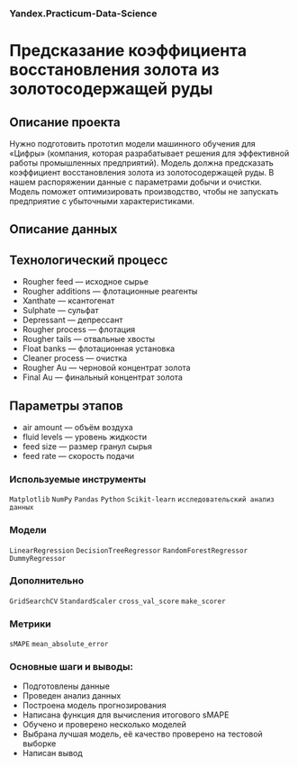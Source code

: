 ### Yandex.Practicum-Data-Science
# Предсказание коэффициента восстановления золота из золотосодержащей руды
## Описание проекта
Нужно подготовить прототип модели машинного обучения для «Цифры» (компания, которая разрабатывает решения для эффективной работы промышленных предприятий).
Модель должна предсказать коэффициент восстановления золота из золотосодержащей руды. В нашем распоряжении данные с параметрами добычи и очистки.
Модель поможет оптимизировать производство, чтобы не запускать предприятие с убыточными характеристиками.

## Описание данных
## Технологический процесс

* Rougher feed — исходное сырье
* Rougher additions — флотационные реагенты
* Xanthate — ксантогенат
* Sulphate — сульфат
* Depressant — депрессант
* Rougher process — флотация
* Rougher tails — отвальные хвосты
* Float banks — флотационная установка
* Cleaner process — очистка
* Rougher Au — черновой концентрат золота
* Final Au — финальный концентрат золота

## Параметры этапов

* air amount — объём воздуха
* fluid levels — уровень жидкости
* feed size — размер гранул сырья
* feed rate — скорость подачи
  
### Используемые инструменты
`Matplotlib` `NumPy` `Pandas` `Python` `Scikit-learn` `исследовательский анализ данных`

### Модели
`LinearRegression` `DecisionTreeRegressor` `RandomForestRegressor` `DummyRegressor`

### Дополнительно
`GridSearchCV` `StandardScaler` `cross_val_score` `make_scorer`

### Метрики
`sMAPE` `mean_absolute_error`

### Основные шаги и выводы:
* Подготовлены данные
* Проведен анализ данных
* Построена модель прогнозирования
* Написана функция для вычисления итогового sMAPE
* Обучено и проверено несколько моделей
* Выбрана лучшая модель, её качество проверено на тестовой выборке
* Написан вывод
